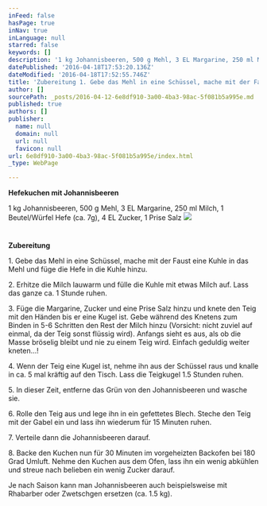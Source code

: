 ```yaml
---
inFeed: false
hasPage: true
inNav: true
inLanguage: null
starred: false
keywords: []
description: '1 kg Johannisbeeren, 500 g Mehl, 3 EL Margarine, 250 ml Milch, 1 Beutel/Würfel Hefe (ca. 7g), 4 EL Zucker, 1 Prise Salz '
datePublished: '2016-04-18T17:53:20.136Z'
dateModified: '2016-04-18T17:52:55.746Z'
title: 'Zubereitung 1. Gebe das Mehl in eine Schüssel, mache mit der Faust eine Kuhle in das Mehl und füge die Hefe in die Kuhle hinzu.2. Erhitze die Milch lauwarm und fülle die Kuhle mit etwas Milch auf. Lass das ganze ca. 1 Stunde ruhen.3. Füge die Margarine, Zucker und eine Prise Salz hinzu und knete den Teig mit den Händen bis er eine Kugel ist. Gebe während des Knetens zum Binden in 5-6 Schritten den Rest der Milch hinzu (Vorsicht: nicht zuviel auf einmal, da der Teig sonst flüssig wird). Anfangs sieht es aus, als ob die Masse bröselig bleibt und nie zu einem Teig wird. Einfach geduldig weiter kneten…!4. Wenn der Teig eine Kugel ist, nehme ihn aus der Schüssel raus und knalle in ca. 5 mal kräftig auf den Tisch. Lass die Teigkugel 1.5 Stunden ruhen.5. In dieser Zeit, entferne das Grün von den Johannisbeeren und wasche sie.6. Rolle den Teig aus und lege ihn in ein gefettetes Blech. Steche den Teig mit der Gabel ein und lass ihn wiederum für 15 Minuten ruhen.7. Verteile dann die Johannisbeeren darauf.8. Backe den Kuchen nun für 30 Minuten im vorgeheizten Backofen bei 180 Grad Umluft. Nehme den Kuchen aus dem Ofen, lass ihn ein wenig abkühlen und streue nach belieben ein wenig Zucker darauf.Je nach Saison kann man Johannisbeeren auch beispielsweise mit Rhabarber oder Zwetschgen ersetzen (ca. 1.5 kg).'
author: []
sourcePath: _posts/2016-04-12-6e8df910-3a00-4ba3-98ac-5f081b5a995e.md
published: true
authors: []
publisher:
  name: null
  domain: null
  url: null
  favicon: null
url: 6e8df910-3a00-4ba3-98ac-5f081b5a995e/index.html
_type: WebPage

---
```

**Hefekuchen mit Johannisbeeren**

1 kg Johannisbeeren, 500 g Mehl, 3 EL Margarine, 250 ml Milch, 1 Beutel/Würfel Hefe (ca. 7g), 4 EL Zucker, 1 Prise Salz
![](https://the-grid-user-content.s3-us-west-2.amazonaws.com/da962515-b2b5-4a79-9eae-8ffc04f51a20.jpg)

# 

<article style=""><p><b>Zubereitung</b></p><p>1. Gebe das Mehl in eine Schüssel, mache mit der Faust eine Kuhle in das Mehl und füge die Hefe in die Kuhle hinzu.</p><p>2. Erhitze die Milch lauwarm und fülle die Kuhle mit etwas Milch auf. Lass das ganze ca. 1 Stunde ruhen.</p><p>3. Füge die Margarine, Zucker und eine Prise Salz hinzu und knete den Teig mit den Händen bis er eine Kugel ist. Gebe während des Knetens zum Binden in 5-6 Schritten den Rest der Milch hinzu (Vorsicht: nicht zuviel auf einmal, da der Teig sonst flüssig wird). Anfangs sieht es aus, als ob die Masse bröselig bleibt und nie zu einem Teig wird. Einfach geduldig weiter kneten…!</p><p>4. Wenn der Teig eine Kugel ist, nehme ihn aus der Schüssel raus und knalle in ca. 5 mal kräftig auf den Tisch. Lass die Teigkugel 1.5 Stunden ruhen.</p><p>5. In dieser Zeit, entferne das Grün von den Johannisbeeren und wasche sie.</p><p>6. Rolle den Teig aus und lege ihn in ein gefettetes Blech. Steche den Teig mit der Gabel ein und lass ihn wiederum für 15 Minuten ruhen.</p><p>7. Verteile dann die Johannisbeeren darauf.</p><p>8. Backe den Kuchen nun für 30 Minuten im vorgeheizten Backofen bei 180 Grad Umluft. Nehme den Kuchen aus dem Ofen, lass ihn ein wenig abkühlen und streue nach belieben ein wenig Zucker darauf.</p><p>Je nach Saison kann man Johannisbeeren auch beispielsweise mit Rhabarber oder Zwetschgen ersetzen (ca. 1.5 kg).</p></article>